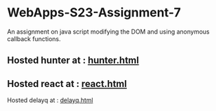 # WebApps-S23-Assignment-7

An assignment on java script modifying the DOM and using anonymous callback functions.

Hosted hunter at : [hunter.html](https://44-563-web-apps-s23.github.io/44563-webapps-s23-assignment7-Jagadishgollapalli/hunter.html)
---

Hosted react at : [react.html](https://44-563-web-apps-s23.github.io/44563-webapps-s23-assignment7-Jagadishgollapalli/react.html)
---

Hosted delayq at : [delayq.html](https://44-563-web-apps-s23.github.io/44563-webapps-s23-assignment7-Jagadishgollapalli/delayq.html)